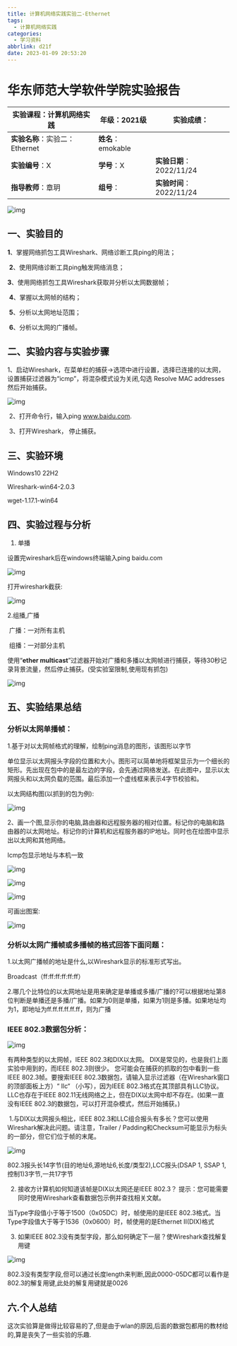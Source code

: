 ```yaml
---
title: 计算机网络实践实验二-Ethernet
tags:
  - 计算机网络实践
categories:
  - 学习资料
abbrlink: d21f
date: 2023-01-09 20:53:20
---
```


# 华东师范大学软件学院实验报告

| **实验课程**：计算机网络实践   | 年级：2021级       | **实验成绩**：           |
| ------------------------------ | ------------------ | ------------------------ |
| **实验名称**：实验二：Ethernet | **姓名**：emokable |                          |
| **实验编号**：X                | **学号**：X        | **实验日期**：2022/11/24 |
| **指导教师**：章玥             | **组号**：         | **实验时间**：2022/11/24 |

![img](计算机网络实践实验二-Ethernet/clip_image001.png) 

## **一、实验目的**

​	**1**、掌握网络抓包工具Wireshark、网络诊断工具ping的用法；

​	**2**、使用网络诊断工具ping触发网络消息；

​	**3**、使用网络抓包工具Wireshark获取并分析以太网数据帧；

​	**4**、掌握以太网帧的结构；

​	**5**、分析以太网地址范围；

​	**6**、分析以太网的广播帧。

## **二、实验内容与实验步骤**

​	1、启动Wireshark，在菜单栏的捕获->选项中进行设置，选择已连接的以太网，设置捕获过滤器为“icmp”，将混杂模式设为关闭,勾选 Resolve MAC addresses然后开始捕获。

![img](计算机网络实践实验二-Ethernet/clip_image003.png)

​	2、打开命令行，输入ping www.baidu.com.

​	3、打开Wireshark， 停止捕获。

## **三、实验环境**

Windows10 22H2

Wireshark-win64-2.0.3

wget-1.17.1-win64

## **四、实验过程与分析**

1. 单播

设置完wireshark后在windows终端输入ping baidu.com

![img](计算机网络实践实验二-Ethernet/clip_image005.png)

打开wireshark截获:

![img](计算机网络实践实验二-Ethernet/clip_image007.png)

2.组播,广播

​	广播：一对所有主机

​	组播：一对部分主机

使用“**ether multicast**”过滤器开始对广播和多播以太网帧进行捕获，等待30秒记录背景流量，然后停止捕获。(受实验室限制,使用现有抓包)

![img](计算机网络实践实验二-Ethernet/clip_image009.png)

## **五、实验结果总结**

### **分析以太网单播帧：**

1.基于对以太网帧格式的理解，绘制ping消息的图形，该图形以字节

单位显示以太网报头字段的位置和大小。图形可以简单地将框架显示为一个细长的矩形。先出现在包中的是最左边的字段，会先通过网络发送。在此图中，显示以太网报头和以太网负载的范围。最后添加一个虚线框来表示4字节校验和。

以太网结构图(以抓到的包为例):

![img](计算机网络实践实验二-Ethernet/clip_image011.png) 

2、画一个图,显示你的电脑,路由器和远程服务器的相对位置。标记你的电脑和路由器的以太网地址。标记你的计算机和远程服务器的IP地址。同时也在绘图中显示出以太网和其他网络。

Icmp包显示地址与本机一致

![img](计算机网络实践实验二-Ethernet/clip_image013.png)

![img](计算机网络实践实验二-Ethernet/clip_image015.png)

![img](计算机网络实践实验二-Ethernet/clip_image017.png)

可画出图案:

![img](计算机网络实践实验二-Ethernet/clip_image019.png)

### **分析以太网广播帧或多播帧的格式回答下面问题：**

1.以太网广播帧的地址是什么,以Wireshark显示的标准形式写出。

Broadcast（ff:ff:ff:ff:ff:ff）

2.哪几个比特位的以太网地址是用来确定是单播或多播/广播的?可以根据地址第8位判断是单播还是多播/广播。如果为0则是单播，如果为1则是多播。如果地址均为1，即地址为ff.ff.ff.ff.ff.ff，则为广播

### **IEEE 802.3数据包分析**：

![img](计算机网络实践实验二-Ethernet/clip_image021.png)

有两种类型的以太网帧，IEEE 802.3和DIX以太网。 DIX是常见的，也是我们上面实验中用到的，而IEEE 802.3则很少。 您可能会在捕获的抓取的包中看到一些IEEE 802.3帧。要搜索IEEE 802.3数据包，请输入显示过滤器（在Wireshark窗口的顶部面板上方）“ llc“ （小写），因为IEEE 802.3格式在其顶部具有LLC协议。 LLC也存在于IEEE 802.11无线网络之上，但在DIX以太网中却不存在。(如果一直没有IEEE 802.3的数据包，可以打开混杂模式，然后开始捕获。)



​	1.与DIX以太网报头相比，IEEE 802.3和LLC组合报头有多长？您可以使用Wireshark解决此问题。请注意，Trailer / Padding和Checksum可能显示为标头的一部分，但它们位于帧的末尾。

![img](计算机网络实践实验二-Ethernet/clip_image022.png)

802.3报头长14字节(目的地址6,源地址6,长度/类型2),LCC报头(DSAP 1, SSAP 1, 控制1)3字节,一共17字节

2. 接收方计算机如何知道该帧是DIX以太网还是IEEE 802.3？ 提示：您可能需要同时使用Wireshark查看数据包示例并查找相关文献。

当Type字段值小于等于1500（0x05DC）时，帧使用的是IEEE 802.3格式。当Type字段值大于等于1536（0x0600）时，帧使用的是Ethernet II(DIX)格式

3. 如果IEEE 802.3没有类型字段，那么如何确定下一层？使Wireshark查找解复用键

![img](计算机网络实践实验二-Ethernet/clip_image024.png)

802.3没有类型字段,但可以通过长度length来判断,因此0000-05DC都可以看作是802.3的解复用键,此处的解复用键就是0026

## **六.个人总结**

这次实验算是做得比较容易的了,但是由于wlan的原因,后面的数据包都用的教材给的,算是丧失了一些实验的乐趣.